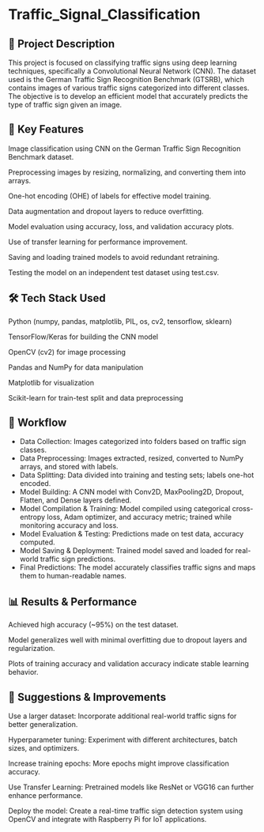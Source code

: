 # Traffic_Signal_Classification
## 🚀 Project Description
This project is focused on classifying traffic signs using deep learning techniques, specifically a Convolutional Neural Network (CNN). The dataset used is the German Traffic Sign Recognition Benchmark (GTSRB), which contains images of various traffic signs categorized into different classes. The objective is to develop an efficient model that accurately predicts the type of traffic sign given an image.

## 🔑 Key Features

Image classification using CNN on the German Traffic Sign Recognition Benchmark dataset.

Preprocessing images by resizing, normalizing, and converting them into arrays.

One-hot encoding (OHE) of labels for effective model training.

Data augmentation and dropout layers to reduce overfitting.

Model evaluation using accuracy, loss, and validation accuracy plots.

Use of transfer learning for performance improvement.

Saving and loading trained models to avoid redundant retraining.

Testing the model on an independent test dataset using test.csv.

## 🛠 Tech Stack Used

Python (numpy, pandas, matplotlib, PIL, os, cv2, tensorflow, sklearn)

TensorFlow/Keras for building the CNN model

OpenCV (cv2) for image processing

Pandas and NumPy for data manipulation

Matplotlib for visualization

Scikit-learn for train-test split and data preprocessing

## 🔄 Workflow

- Data Collection: Images categorized into folders based on traffic sign classes.  
- Data Preprocessing: Images extracted, resized, converted to NumPy arrays, and stored with labels. 
- Data Splitting: Data divided into training and testing sets; labels one-hot encoded. 
- Model Building: A CNN model with Conv2D, MaxPooling2D, Dropout, Flatten, and Dense layers defined. 
- Model Compilation & Training: Model compiled using categorical cross-entropy loss, Adam optimizer, and accuracy metric; trained while monitoring accuracy and loss. 
- Model Evaluation & Testing: Predictions made on test data, accuracy computed. 
- Model Saving & Deployment: Trained model saved and loaded for real-world traffic sign predictions. 
- Final Predictions: The model accurately classifies traffic signs and maps them to human-readable names. 

## 📊 Results & Performance

Achieved high accuracy (~95%) on the test dataset.

Model generalizes well with minimal overfitting due to dropout layers and regularization.

Plots of training accuracy and validation accuracy indicate stable learning behavior.

## 📌 Suggestions & Improvements

Use a larger dataset: Incorporate additional real-world traffic signs for better generalization.

Hyperparameter tuning: Experiment with different architectures, batch sizes, and optimizers.

Increase training epochs: More epochs might improve classification accuracy.

Use Transfer Learning: Pretrained models like ResNet or VGG16 can further enhance performance.

Deploy the model: Create a real-time traffic sign detection system using OpenCV and integrate with Raspberry Pi for IoT applications.

